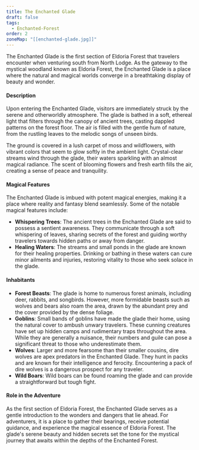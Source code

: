 ```yaml
---
title: The Enchanted Glade
draft: false
tags:
  - Enchanted-Forest
order: 2
zoneMap: "[[enchanted-glade.jpg]]"
---
```

The Enchanted Glade is the first section of Eldoria Forest that travelers encounter when venturing south from North Lodge. As the gateway to the mystical woodland known as Eldoria Forest, the Enchanted Glade is a place where the natural and magical worlds converge in a breathtaking display of beauty and wonder.

#### Description

Upon entering the Enchanted Glade, visitors are immediately struck by the serene and otherworldly atmosphere. The glade is bathed in a soft, ethereal light that filters through the canopy of ancient trees, casting dappled patterns on the forest floor. The air is filled with the gentle hum of nature, from the rustling leaves to the melodic songs of unseen birds.

The ground is covered in a lush carpet of moss and wildflowers, with vibrant colors that seem to glow softly in the ambient light. Crystal-clear streams wind through the glade, their waters sparkling with an almost magical radiance. The scent of blooming flowers and fresh earth fills the air, creating a sense of peace and tranquility.

#### Magical Features

The Enchanted Glade is imbued with potent magical energies, making it a place where reality and fantasy blend seamlessly. Some of the notable magical features include:

- **Whispering Trees**: The ancient trees in the Enchanted Glade are said to possess a sentient awareness. They communicate through a soft whispering of leaves, sharing secrets of the forest and guiding worthy travelers towards hidden paths or away from danger.
- **Healing Waters**: The streams and small ponds in the glade are known for their healing properties. Drinking or bathing in these waters can cure minor ailments and injuries, restoring vitality to those who seek solace in the glade.

#### Inhabitants

- **Forest Beasts**: The glade is home to numerous forest animals, including deer, rabbits, and songbirds. However, more formidable beasts such as wolves and bears also roam the area, drawn by the abundant prey and the cover provided by the dense foliage.
- **Goblins**: Small bands of goblins have made the glade their home, using the natural cover to ambush unwary travelers. These cunning creatures have set up hidden camps and rudimentary traps throughout the area. While they are generally a nuisance, their numbers and guile can pose a significant threat to those who underestimate them.
- **Wolves**: Larger and more fearsome than their smaller cousins, dire wolves are apex predators in the Enchanted Glade. They hunt in packs and are known for their intelligence and ferocity. Encountering a pack of dire wolves is a dangerous prospect for any traveler.
- **Wild Boars**: Wild boars can be found roaming the glade and can provide a straightforward but tough fight.

#### Role in the Adventure

As the first section of Eldoria Forest, the Enchanted Glade serves as a gentle introduction to the wonders and dangers that lie ahead. For adventurers, it is a place to gather their bearings, receive potential guidance, and experience the magical essence of Eldoria Forest. The glade's serene beauty and hidden secrets set the tone for the mystical journey that awaits within the depths of the Enchanted Forest.
